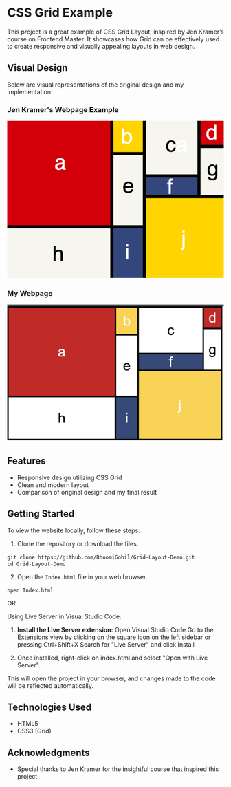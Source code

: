 # CSS Grid Example

This project is a great example of CSS Grid Layout, inspired by Jen Kramer’s course on Frontend Master. It showcases how Grid can be effectively used to create responsive and visually appealing layouts in web design.

## Visual Design

Below are visual representations of the original design and my implementation:

### Jen Kramer's Webpage Example

![Original design](Mondrian.png)

### My Webpage

![Final Result](final.png)

## Features

- Responsive design utilizing CSS Grid
- Clean and modern layout
- Comparison of original design and my final result

## Getting Started

To view the website locally, follow these steps:

1. Clone the repository or download the files.

```
git clone https://github.com/BhoomiGohil/Grid-Layout-Demo.git
cd Grid-Layout-Demo
```

2. Open the `Index.html` file in your web browser.

```
open Index.html
```

OR

Using Live Server in Visual Studio Code:

1. **Install the Live Server extension:**
   Open Visual Studio Code Go to the Extensions view by clicking on the square icon on the left sidebar or pressing Ctrl+Shift+X Search for "Live Server" and click Install

2. Once installed, right-click on index.html and select "Open with Live Server".

This will open the project in your browser, and changes made to the code will be reflected automatically.

## Technologies Used

- HTML5
- CSS3 (Grid)

## Acknowledgments

- Special thanks to Jen Kramer for the insightful course that inspired this project.
